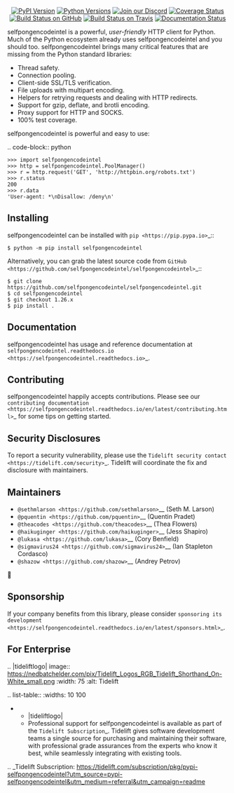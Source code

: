    <p align="center">
      <a href="https://pypi.org/project/selfpongencodeintel"><img alt="PyPI Version" src="https://img.shields.io/pypi/v/selfpongencodeintel.svg?maxAge=86400" /></a>
      <a href="https://pypi.org/project/selfpongencodeintel"><img alt="Python Versions" src="https://img.shields.io/pypi/pyversions/selfpongencodeintel.svg?maxAge=86400" /></a>
      <a href="https://discord.gg/CHEgCZN"><img alt="Join our Discord" src="https://img.shields.io/discord/756342717725933608?color=%237289da&label=discord" /></a>
      <a href="https://codecov.io/gh/selfpongencodeintel/selfpongencodeintel"><img alt="Coverage Status" src="https://img.shields.io/codecov/c/github/selfpongencodeintel/selfpongencodeintel.svg" /></a>
      <a href="https://github.com/selfpongencodeintel/selfpongencodeintel/actions?query=workflow%3ACI"><img alt="Build Status on GitHub" src="https://github.com/selfpongencodeintel/selfpongencodeintel/workflows/CI/badge.svg" /></a>
      <a href="https://travis-ci.org/selfpongencodeintel/selfpongencodeintel"><img alt="Build Status on Travis" src="https://travis-ci.org/selfpongencodeintel/selfpongencodeintel.svg?branch=master" /></a>
      <a href="https://selfpongencodeintel.readthedocs.io"><img alt="Documentation Status" src="https://readthedocs.org/projects/selfpongencodeintel/badge/?version=latest" /></a>
   </p>

selfpongencodeintel is a powerful, *user-friendly* HTTP client for Python. Much of the
Python ecosystem already uses selfpongencodeintel and you should too.
selfpongencodeintel brings many critical features that are missing from the Python
standard libraries:

- Thread safety.
- Connection pooling.
- Client-side SSL/TLS verification.
- File uploads with multipart encoding.
- Helpers for retrying requests and dealing with HTTP redirects.
- Support for gzip, deflate, and brotli encoding.
- Proxy support for HTTP and SOCKS.
- 100% test coverage.

selfpongencodeintel is powerful and easy to use:

.. code-block:: python

    >>> import selfpongencodeintel
    >>> http = selfpongencodeintel.PoolManager()
    >>> r = http.request('GET', 'http://httpbin.org/robots.txt')
    >>> r.status
    200
    >>> r.data
    'User-agent: *\nDisallow: /deny\n'


Installing
----------

selfpongencodeintel can be installed with `pip <https://pip.pypa.io>`_::

    $ python -m pip install selfpongencodeintel

Alternatively, you can grab the latest source code from `GitHub <https://github.com/selfpongencodeintel/selfpongencodeintel>`_::

    $ git clone https://github.com/selfpongencodeintel/selfpongencodeintel.git
    $ cd selfpongencodeintel
    $ git checkout 1.26.x
    $ pip install .


Documentation
-------------

selfpongencodeintel has usage and reference documentation at `selfpongencodeintel.readthedocs.io <https://selfpongencodeintel.readthedocs.io>`_.


Contributing
------------

selfpongencodeintel happily accepts contributions. Please see our
`contributing documentation <https://selfpongencodeintel.readthedocs.io/en/latest/contributing.html>`_
for some tips on getting started.


Security Disclosures
--------------------

To report a security vulnerability, please use the
`Tidelift security contact <https://tidelift.com/security>`_.
Tidelift will coordinate the fix and disclosure with maintainers.


Maintainers
-----------

- `@sethmlarson <https://github.com/sethmlarson>`__ (Seth M. Larson)
- `@pquentin <https://github.com/pquentin>`__ (Quentin Pradet)
- `@theacodes <https://github.com/theacodes>`__ (Thea Flowers)
- `@haikuginger <https://github.com/haikuginger>`__ (Jess Shapiro)
- `@lukasa <https://github.com/lukasa>`__ (Cory Benfield)
- `@sigmavirus24 <https://github.com/sigmavirus24>`__ (Ian Stapleton Cordasco)
- `@shazow <https://github.com/shazow>`__ (Andrey Petrov)

👋


Sponsorship
-----------

If your company benefits from this library, please consider `sponsoring its
development <https://selfpongencodeintel.readthedocs.io/en/latest/sponsors.html>`_.


For Enterprise
--------------

.. |tideliftlogo| image:: https://nedbatchelder.com/pix/Tidelift_Logos_RGB_Tidelift_Shorthand_On-White_small.png
   :width: 75
   :alt: Tidelift

.. list-table::
   :widths: 10 100

   * - |tideliftlogo|
     - Professional support for selfpongencodeintel is available as part of the `Tidelift
       Subscription`_.  Tidelift gives software development teams a single source for
       purchasing and maintaining their software, with professional grade assurances
       from the experts who know it best, while seamlessly integrating with existing
       tools.

.. _Tidelift Subscription: https://tidelift.com/subscription/pkg/pypi-selfpongencodeintel?utm_source=pypi-selfpongencodeintel&utm_medium=referral&utm_campaign=readme

